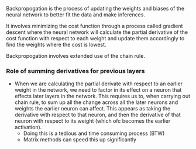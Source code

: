 Backpropogation is the process of updating the weights and biases of the neural network to better fit the data and make inferences. 

It involves minimizing the cost function through a process called gradient descent where the neural network will calculate the partial derivative of the cost function with respect to each weight and update them accordingly to find the weights where the cost is lowest. 

Backpropogation involves extended use of the chain rule. 

### Role of summing derivatives for previous layers 

- When we are calculating the partial derivate with respect to an earlier weight in the network, we need to factor in its effect on a neuron that effects later layers in the network. This requires us to, when carrying out chain rule, to sum up all the change across all the later neurons and weights the earlier neuron can affect. This appears as taking the derivative with respect to that neuron, and then the derivative of that neuron with respect to its weight (which ofc becomes the earlier activation).
	- Doing this is a tedious and time consuming process (BTW)
	- Matrix methods can speed this up significantly

